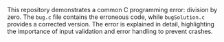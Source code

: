 This repository demonstrates a common C programming error: division by zero. The `bug.c` file contains the erroneous code, while `bugSolution.c` provides a corrected version.  The error is explained in detail, highlighting the importance of input validation and error handling to prevent crashes.